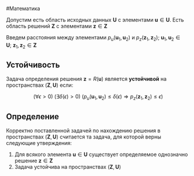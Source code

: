 #Математика 

Допустим есть область исходных данных $\mathbf{U}$ с  элементами $\mathbf{u} \in \mathbf{U}$. Есть область решений $\mathbf{Z}$ с  элементами $\mathbf{z} \in \mathbf{Z}$

Введем расстояния между элементами $p_{u}(\mathbf{u}_{1},\mathbf{u}_{2})$ и $p_{z}(\mathbf{z}_{1},\mathbf{z}_{2});\ \mathbf{u}_{1},\mathbf{u}_{2}\in \mathbf{U};\ \mathbf{z}_{1},\mathbf{z}_{2}\in \mathbf{Z}$

## Устойчивость

Задача определения решения $\mathbf{z}=R(\mathbf{u})$ является **устойчивой** на пространствах $(\mathbf{Z},\mathbf{U})$ если:

$$(\forall\epsilon>0)\ (\exists\delta(\epsilon)>0)\ (p_{u}(\mathbf{u}_{1},\mathbf{u}_{2})\leq\delta(\epsilon)\Rightarrow p_{z}(\mathbf{z}_{1},\mathbf{z}_{2})\leq \epsilon)$$

## Определение

Корректно поставленной задачей по нахождению решения в пространствах $(\mathbf{Z},\mathbf{U})$ считается та задача, для которой верны следующие утверждения:
1. Для всякого элемента $\mathbf{u} \in \mathbf{U}$ существует определяемое однозначно решение $\mathbf{z} \in \mathbf{Z}$
2. Задача устойчива на пространствах $(\mathbf{Z},\mathbf{U})$